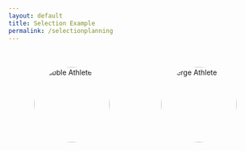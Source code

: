 ```yaml
---
layout: default
title: Selection Example
permalink: /selectionplanning
---
```

<!DOCTYPE html>
<html lang="en">
<head>
  <meta charset="UTF-8">
  <meta name="viewport" content="width=device-width, initial-scale=1.0">
  <style>
    .athlete-selector {
      display: flex;
      justify-content: space-around;
      margin-top: 50px;
    }
    .athlete-option {
      position: relative;
      cursor: pointer;
      transition: transform 0.3s ease-in-out;
    }
    .athlete-option:hover {
      transform: scale(1.1);
    }
    .athlete-option img {
      width: 150px;
      height: 150px;
      border-radius: 50%;
    }
    .selected-athlete {
      content: url("https://github.com/Code-Demons/miniproject/assets/40652645/213c0a9e-9c56-4484-9d69-3d1cc5984a5a");
    }
    .athlete-option:hover .selected-athlete {
      content: url("https://github.com/Code-Demons/miniproject/assets/40652645/6c68be6f-ae9d-44d6-8fb0-706604508827");
    }
  </style>
</head>
<body>

  <div class="athlete-selector">
    <div class="athlete-option">
      <img src="https://github.com/Code-Demons/miniproject/assets/40652645/4049e8b1-4b24-4c6f-a080-24504607145d" alt="Bubble Athlete">
      <div class="selected-athlete"></div>
    </div>
    <div class="athlete-option">
      <img src="https://github.com/Code-Demons/miniproject/assets/40652645/a4a76b53-cf84-4a7f-9093-bfa7dc6385c9" alt="Merge Athlete">
      <div class="selected-athlete"></div>
    </div>
  </div>

</body>
</html>
